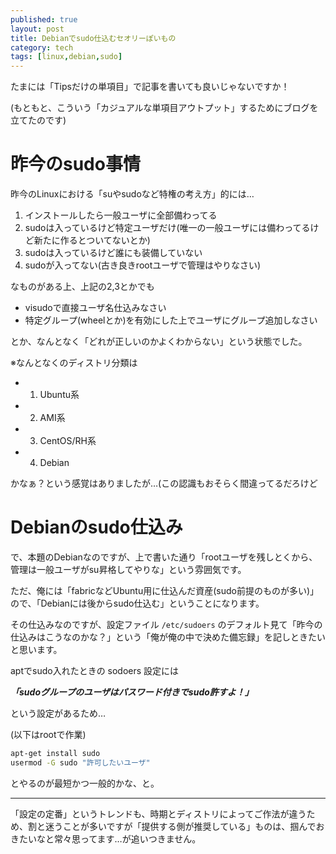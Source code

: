 ```yaml
---
published: true
layout: post
title: Debianでsudo仕込むセオリーぽいもの
category: tech
tags: [linux,debian,sudo]
---
```


たまには「Tipsだけの単項目」で記事を書いても良いじゃないですか！

(もともと、こういう「カジュアルな単項目アウトプット」するためにブログを立てたのです)

# 昨今のsudo事情

昨今のLinuxにおける「suやsudoなど特権の考え方」的には…

1. インストールしたら一般ユーザに全部備わってる
0. sudoは入っているけど特定ユーザだけ(唯一の一般ユーザには備わってるけど新たに作るとついてないとか)
0. sudoは入っているけど誰にも装備していない
0. sudoが入ってない(古き良きrootユーザで管理はやりなさい)

なものがある上、上記の2,3とかでも

- visudoで直接ユーザ名仕込みなさい
- 特定グループ(wheelとか)を有効にした上でユーザにグループ追加しなさい

とか、なんとなく「どれが正しいのかよくわからない」という状態でした。

※なんとなくのディストリ分類は

+ 1. Ubuntu系
+ 2. AMI系
+ 3. CentOS/RH系
+ 4. Debian

かなぁ？という感覚はありましたが…(この認識もおそらく間違ってるだろけど

# Debianのsudo仕込み

で、本題のDebianなのですが、上で書いた通り「rootユーザを残しとくから、管理は一般ユーザがsu昇格してやりな」という雰囲気です。

ただ、俺には「fabricなどUbuntu用に仕込んだ資産(sudo前提のものが多い)」ので、「Debianには後からsudo仕込む」ということになります。

その仕込みなのですが、設定ファイル `/etc/sudoers` のデフォルト見て「昨今の仕込みはこうなのかな？」という「俺が俺の中で決めた備忘録」を記しときたいと思います。

aptでsudo入れたときの sodoers 設定には

___「sudoグループのユーザはパスワード付きでsudo許すよ！」___

という設定があるため…

(以下はrootで作業)

```bash 
apt-get install sudo
usermod -G sudo "許可したいユーザ" 
```

とやるのが最短かつ一般的かな、と。


---

「設定の定番」というトレンドも、時期とディストリによってご作法が違うため、割と迷うことが多いですが「提供する側が推奨している」ものは、掴んでおきたいなと常々思ってます…が追いつきません。

